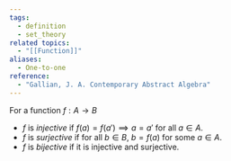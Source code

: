 ```yaml
---
tags:
  - definition
  - set_theory
related topics:
  - "[[Function]]"
aliases:
  - One-to-one
reference:
  - "Gallian, J. A. Contemporary Abstract Algebra"
---
```

For a function $f:A\to B$
- $f$ is _injective_ if $f(a) = f(a') \implies a=a'$ for all $a\in A$.
- $f$ is _surjective_ if for all $b\in B$, $b=f(a)$ for some $a\in A$.
- $f$ is _bijective_ if it is injective and surjective.
